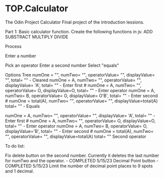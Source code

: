 # TOP.Calculator
The Odin Project Calculator
Final project of the introduction lessions. 

Part 1:
Basic calculator function. 
Create the following functions in js:
    ADD
    SUBSTRACT
    MULTIPLY
    DIVIDE

Process

Enter a number

Pick an operator
Enter a second number
Select "equals"


Options Tree
numOne = "", numTwo= "", operatorValue= "", displayValue= "", total= "" - Cleared
numOne = A, numTwo= "", operatorValue= "", displayValue= 'A', total= "" - Enter first #
numOne = A, numTwo= "", operatorValue= O, displayValue=O, total= "" - Enter operator
numOne = A, numTwo= B, operatorValue= O, displayValue= O'B', total= "" - Enter second #
numOne = total(A), numTwo= "", operatorValue= "", displayValue=total(A) total= "" - Equals


numOne = A, numTwo= "", operatorValue= "", displayValue= 'A', total= "" - Enter first #
numOne = A, numTwo= "", operatorValue= O, displayValue=O, total= "" - Enter operator
numOne = A, numTwo= B, operatorValue= O, displayValue='B', total= "" - Enter second #
numOne = total(A), numTwo= "", operatorValue= "", displayValue=total(A) total= "" Second operator


To do list:

Fix delete button on the second number. Currently it deletes the last number for numTwo and the operator. - COMPLETED 5/15/23
Decimal Point button - COMPLETED 5/15/23
Limit the number of decimal point places to 9 spots and 1 decimal.
